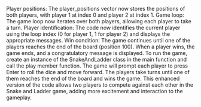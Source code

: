 Player positions: The player_positions vector now stores the positions of both players, with player 1 at index 0 and player 2 at index 1.
Game loop: The game loop now iterates over both players, allowing each player to take a turn.
Player identification: The code now identifies the current player using the loop index (0 for player 1, 1 for player 2) and displays the appropriate messages.
Win condition: The game continues until one of the players reaches the end of the board (position 100). When a player wins, the game ends, and a congratulatory message is displayed.
To run the game, create an instance of the SnakeAndLadder class in the main function and call the play member function. The game will prompt each player to press Enter to roll the dice and move forward. The players take turns until one of them reaches the end of the board and wins the game.
This enhanced version of the code allows two players to compete against each other in the Snake and Ladder game, adding more excitement and interaction to the gameplay.
